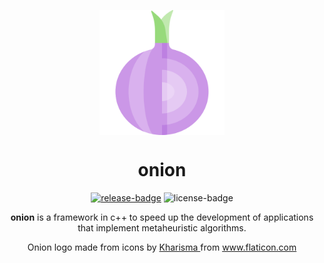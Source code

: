 <div align="center"> 
  
<img src=https://github.com/OnionFramework/onion/blob/main/onion.png align="top"
     alt="Onion Logo by flaticon.com" width="200">


# onion
  
[![release-badge]][releases]
![license-badge]

**onion** is a framework in c++ to speed up the development of applications that implement metaheuristic algorithms.

</div>
 
<div align=center> Onion logo made from icons by <a href="https://www.flaticon.com/authors/kharisma" title="Kharisma"> Kharisma </a> from <a href="https://www.flaticon.com/" title="Flaticon">www.flaticon.com</a></div>


[release-badge]: https://img.shields.io/github/v/release/OnionFramework/onion?color=blueviolet
[releases]: https://github.com/OnionFramework/onion/releases
[license-badge]: https://img.shields.io/github/license/OnionFramework/onion?color=blue
[license]: https://github.com/OnionFramework/onion/onion/blob/main/LICENSE
[logo]: https://github.com/OnionFramework/onion/blob/main/onion.png
